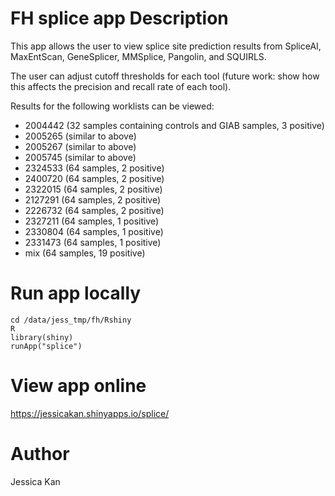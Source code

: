 # FH splice app Description
This app allows the user to view splice site prediction results from SpliceAI, MaxEntScan, GeneSplicer, MMSplice, Pangolin, and SQUIRLS.

The user can adjust cutoff thresholds for each tool (future work: show how this affects the precision and recall rate of each tool).

Results for the following worklists can be viewed:
- 2004442 (32 samples containing controls and GIAB samples, 3 positive)
- 2005265 (similar to above)
- 2005267 (similar to above)
- 2005745 (similar to above)
- 2324533 (64 samples, 2 positive)
- 2400720 (64 samples, 2 positive)
- 2322015 (64 samples, 2 positive)
- 2127291 (64 samples, 2 positive)
- 2226732 (64 samples, 2 positive)
- 2327211 (64 samples, 1 positive)
- 2330804 (64 samples, 1 positive)
- 2331473 (64 samples, 1 positive)
- mix (64 samples, 19 positive)

# Run app locally
```
cd /data/jess_tmp/fh/Rshiny
R
library(shiny)
runApp("splice")
```

# View app online
https://jessicakan.shinyapps.io/splice/ 

# Author
Jessica Kan
